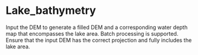 # Lake_bathymetry
Input the DEM to generate a filled DEM and a corresponding water depth map that encompasses the lake area. Batch processing is supported. Ensure that the input DEM has the correct projection and fully includes the lake area.
